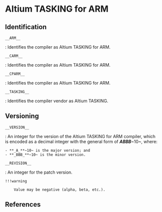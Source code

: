 # Altium TASKING for ARM

## Identification

`__ARM__`

:   Identifies the compiler as Altium TASKING for ARM.

`__CARM__`

:   Identifies the compiler as Altium TASKING for ARM.

`__CPARM__`

:   Identifies the compiler as Altium TASKING for ARM.

`__TASKING__`

:   Identifies the compiler vendor as Altium TASKING.

## Versioning

`__VERSION__`

:   An integer for the version of the Altium TASKING for ARM compiler, which is encoded as a decimal integer with the general form of **_ABBB_**~10~, where:

    - **_A_**~10~ is the major version; and
    - **_BBB_**~10~ is the minor version.

`__REVISION__`

:   An integer for the patch version.

    !!!warning

        Value may be negative (alpha, beta, etc.).

## References
